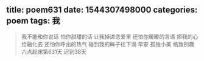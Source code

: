title: poem631
date: 1544307498000
categories: poem
tags: 我
---
> 我不能和你说话
怕你甜甜的话
让我掉进恋爱里
还怕你暖暖的言语
把我的心给融化去
还怕你呼出的热气
碰到我的眸子往下滴
早安
孤独小美
格致别趣
六点起床第631天 迟到38天